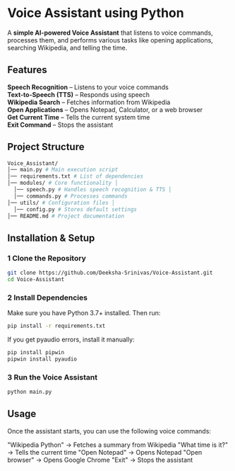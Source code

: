 #  Voice Assistant using Python  

A **simple AI-powered Voice Assistant** that listens to voice commands, processes them, and performs various tasks like opening applications, searching Wikipedia, and telling the time.  

##  Features  
 **Speech Recognition** – Listens to your voice commands  
 **Text-to-Speech (TTS)** – Responds using speech  
 **Wikipedia Search** – Fetches information from Wikipedia  
 **Open Applications** – Opens Notepad, Calculator, or a web browser  
 **Get Current Time** – Tells the current system time  
 **Exit Command** – Stops the assistant  

##  Project Structure  
```bash
Voice_Assistant/
│── main.py # Main execution script 
│── requirements.txt # List of dependencies 
│── modules/ # Core functionality │ 
  │── speech.py # Handles speech recognition & TTS │ 
  │── commands.py # Processes commands 
│── utils/ # Configuration files │ 
  │── config.py # Stores default settings 
│── README.md # Project documentation
```

##  Installation & Setup  
### **1 Clone the Repository**  
```bash
git clone https://github.com/Deeksha-Srinivas/Voice-Assistant.git
cd Voice-Assistant
```
### **2️ Install Dependencies**
Make sure you have Python 3.7+ installed. Then run:
```bash
pip install -r requirements.txt
```
If you get pyaudio errors, install it manually:
```bash
pip install pipwin
pipwin install pyaudio
```
### **3 Run the Voice Assistant**
```bash
python main.py
```
## Usage
Once the assistant starts, you can use the following voice commands:

"Wikipedia Python" → Fetches a summary from Wikipedia
"What time is it?" → Tells the current time
"Open Notepad" → Opens Notepad
"Open browser" → Opens Google Chrome
"Exit" → Stops the assistant


